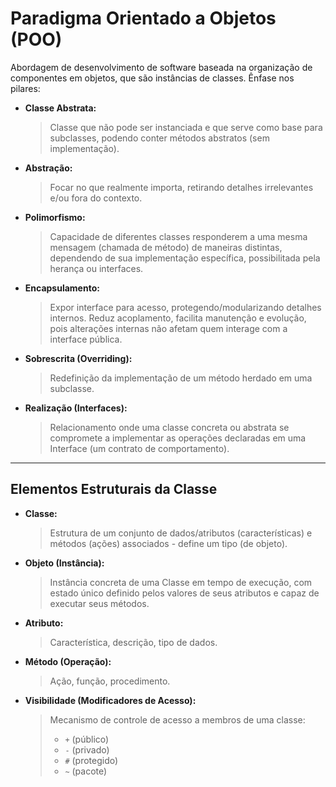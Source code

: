 # Paradigma Orientado a Objetos (POO)
  Abordagem de desenvolvimento de software baseada na organização de componentes em objetos, que são instâncias de classes. Ênfase nos pilares:

- **Classe Abstrata:**
  > Classe que não pode ser instanciada e que serve como base para subclasses, podendo conter métodos abstratos (sem implementação).
  
- **Abstração:**
  > Focar no que realmente importa, retirando detalhes irrelevantes e/ou fora do contexto.

- **Polimorfismo:**
  > Capacidade de diferentes classes responderem a uma mesma mensagem (chamada de método) de maneiras distintas, dependendo de sua implementação específica, possibilitada pela herança ou interfaces.

- **Encapsulamento:**
  > Expor interface para acesso, protegendo/modularizando detalhes internos. Reduz acoplamento, facilita manutenção e evolução, pois alterações internas não afetam quem interage com a interface pública.

- **Sobrescrita (Overriding):**
  > Redefinição da implementação de um método herdado em uma subclasse.

- **Realização (Interfaces):**
  > Relacionamento onde uma classe concreta ou abstrata se compromete a implementar as operações declaradas em uma Interface (um contrato de comportamento).

---

## Elementos Estruturais da Classe

- **Classe:**
  > Estrutura de um conjunto de dados/atributos (características) e métodos (ações) associados - define um tipo (de objeto).

- **Objeto (Instância):**
  > Instância concreta de uma Classe em tempo de execução, com estado único definido pelos valores de seus atributos e capaz de executar seus métodos.

- **Atributo:**
  > Característica, descrição, tipo de dados.

- **Método (Operação):**
  > Ação, função, procedimento.

- **Visibilidade (Modificadores de Acesso):**
  > Mecanismo de controle de acesso a membros de uma classe:
  > - `+` (público)
  > - `-` (privado)
  > - `#` (protegido)
  > - `~` (pacote)

